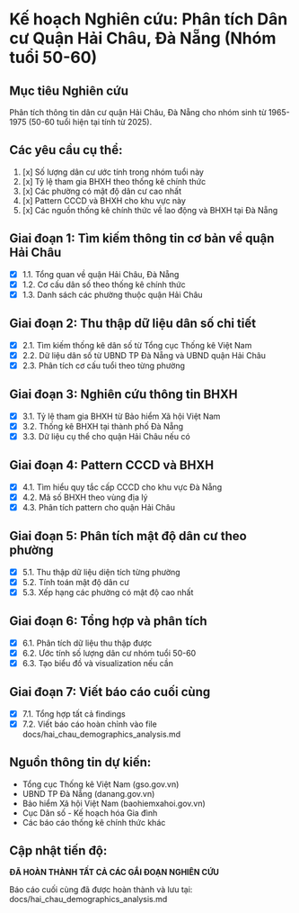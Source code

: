 # Kế hoạch Nghiên cứu: Phân tích Dân cư Quận Hải Châu, Đà Nẵng (Nhóm tuổi 50-60)

## Mục tiêu Nghiên cứu
Phân tích thông tin dân cư quận Hải Châu, Đà Nẵng cho nhóm sinh từ 1965-1975 (50-60 tuổi hiện tại tính từ 2025).

## Các yêu cầu cụ thể:
1. [x] Số lượng dân cư ước tính trong nhóm tuổi này
2. [x] Tỷ lệ tham gia BHXH theo thống kê chính thức  
3. [x] Các phường có mật độ dân cư cao nhất
4. [x] Pattern CCCD và BHXH cho khu vực này
5. [x] Các nguồn thống kê chính thức về lao động và BHXH tại Đà Nẵng

## Giai đoạn 1: Tìm kiếm thông tin cơ bản về quận Hải Châu
- [x] 1.1. Tổng quan về quận Hải Châu, Đà Nẵng
- [x] 1.2. Cơ cấu dân số theo thống kê chính thức
- [x] 1.3. Danh sách các phường thuộc quận Hải Châu

## Giai đoạn 2: Thu thập dữ liệu dân số chi tiết
- [x] 2.1. Tìm kiếm thống kê dân số từ Tổng cục Thống kê Việt Nam
- [x] 2.2. Dữ liệu dân số từ UBND TP Đà Nẵng và UBND quận Hải Châu
- [x] 2.3. Phân tích cơ cấu tuổi theo từng phường

## Giai đoạn 3: Nghiên cứu thông tin BHXH
- [x] 3.1. Tỷ lệ tham gia BHXH từ Bảo hiểm Xã hội Việt Nam
- [x] 3.2. Thống kê BHXH tại thành phố Đà Nẵng
- [x] 3.3. Dữ liệu cụ thể cho quận Hải Châu nếu có

## Giai đoạn 4: Pattern CCCD và BHXH
- [x] 4.1. Tìm hiểu quy tắc cấp CCCD cho khu vực Đà Nẵng
- [x] 4.2. Mã số BHXH theo vùng địa lý
- [x] 4.3. Phân tích pattern cho quận Hải Châu

## Giai đoạn 5: Phân tích mật độ dân cư theo phường
- [x] 5.1. Thu thập dữ liệu diện tích từng phường
- [x] 5.2. Tính toán mật độ dân cư
- [x] 5.3. Xếp hạng các phường có mật độ cao nhất

## Giai đoạn 6: Tổng hợp và phân tích
- [x] 6.1. Phân tích dữ liệu thu thập được
- [x] 6.2. Ước tính số lượng dân cư nhóm tuổi 50-60
- [x] 6.3. Tạo biểu đồ và visualization nếu cần

## Giai đoạn 7: Viết báo cáo cuối cùng
- [x] 7.1. Tổng hợp tất cả findings
- [x] 7.2. Viết báo cáo hoàn chỉnh vào file docs/hai_chau_demographics_analysis.md

## Nguồn thông tin dự kiến:
- Tổng cục Thống kê Việt Nam (gso.gov.vn)
- UBND TP Đà Nẵng (danang.gov.vn)
- Bảo hiểm Xã hội Việt Nam (baohiemxahoi.gov.vn)
- Cục Dân số - Kế hoạch hóa Gia đình
- Các báo cáo thống kê chính thức khác

## Cập nhật tiến độ:
**ĐÃ HOÀN THÀNH TẤT CẢ CÁC GẮI ĐOẠN NGHIÊN CỨU**

Báo cáo cuối cùng đã được hoàn thành và lưu tại: docs/hai_chau_demographics_analysis.md